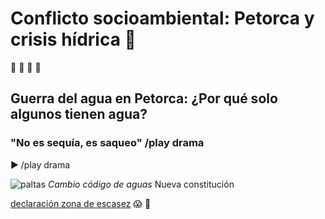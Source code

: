 # Conflicto socioambiental: Petorca y crisis hídrica :non-potable_water:
:avocado: :avocado: :avocado: :avocado:
## Guerra del agua en Petorca: ¿Por qué solo algunos tienen agua? 
### "No es sequía, es saqueo" /play drama
► /play drama

![paltas](https://www.eldesconcierto.cl/wp-content/uploads/2019/08/foto-portada-1024x683.jpg)
*Cambio código de aguas* Nueva constitución


[declaración zona de escasez](https://dga.mop.gob.cl/administracionrecursoshidricos/decretosZonasEscasez/Documents/DTR_81_2020_%20MOP.pdf)
:scream:
:avocado:

